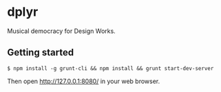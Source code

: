 # dplyr

Musical democracy for Design Works.


## Getting started

    $ npm install -g grunt-cli && npm install && grunt start-dev-server

Then open http://127.0.0.1:8080/ in your web browser.
